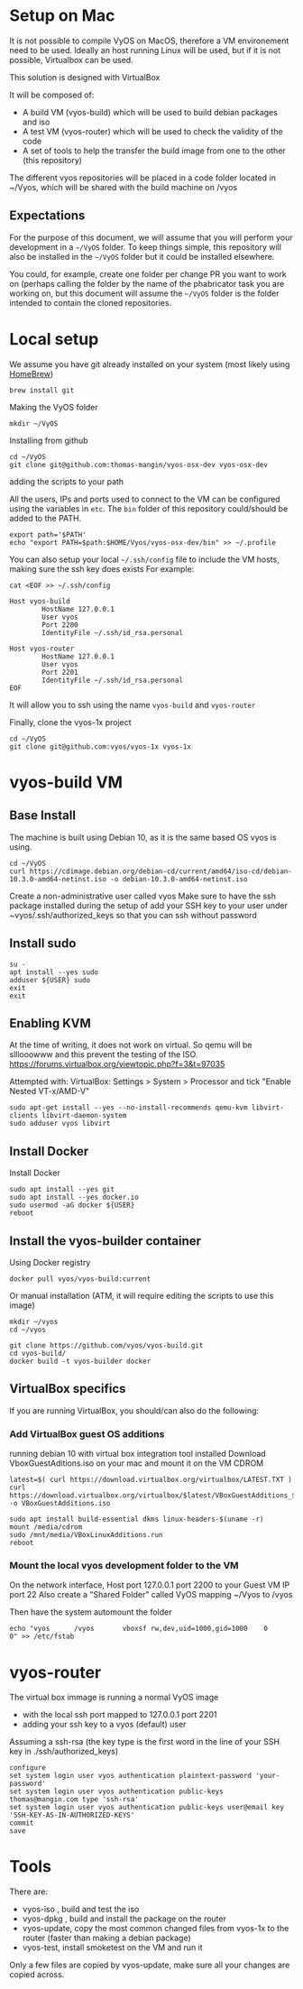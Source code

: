 # Setup on Mac

It is not possible to compile VyOS on MacOS, therefore a VM environement need to be used.
Ideally an host running Linux will be used, but if it is not possible, Virtualbox can be used.

This solution is designed with VirtualBox 

It will be composed of:
  - A build VM (vyos-build) which will be used to build debian packages and iso
  - A test VM (vyos-router) which will be used to check the validity of the code
  - A set of tools to help the transfer the build image from one to the other (this repository)

The different vyos repositories will be placed in a code folder located in ~/Vyos, which will be shared with the build machine on /vyos

## Expectations

For the purpose of this document, we will assume that you will perform your development in a `~/VyOS` folder. 
To keep things simple, this repository will also be installed in the `~/VyOS` folder but it could be installed elsewhere.

You could, for example, create one folder per change PR you want to work on (perhaps calling the folder by the name of the phabricator task you are working on, but this document will assume the `~/VyOS` folder is the folder intended to contain the cloned repositories.

# Local setup

We assume you have git already installed on your system (most likely using [HomeBrew](https://brew.sh))
```
brew install git
```

Making the VyOS folder
```
mkdir ~/VyOS
```

Installing from github
```
cd ~/VyOS
git clone git@github.com:thomas-mangin/vyos-osx-dev vyos-osx-dev
```

adding the scripts to your path

All the users, IPs and ports used to connect to the VM can be configured using the variables in `etc`.
The `bin` folder of this repository could/should be added to the PATH.

```
export path='$PATH'
echo "export PATH=$path:$HOME/Vyos/vyos-osx-dev/bin" >> ~/.profile
```

You can also setup your local `~/.ssh/config` file to include the VM hosts, making sure the ssh key does exists
For example:
```
cat <EOF >> ~/.ssh/config

Host vyos-build
        HostName 127.0.0.1
        User vyos
        Port 2200
        IdentityFile ~/.ssh/id_rsa.personal

Host vyos-router
        HostName 127.0.0.1
        User vyos
        Port 2201
        IdentityFile ~/.ssh/id_rsa.personal
EOF
```
It will allow you to ssh using the name `vyos-build` and `vyos-router`

Finally, clone the vyos-1x project
```
cd ~/VyOS
git clone git@github.com:vyos/vyos-1x vyos-1x
```

# vyos-build VM

## Base Install

The machine is built using Debian 10, as it is the same based OS vyos is using.
```
cd ~/VyOS
curl https://cdimage.debian.org/debian-cd/current/amd64/iso-cd/debian-10.3.0-amd64-netinst.iso -o debian-10.3.0-amd64-netinst.iso
```

Create a non-administrative user called vyos
Make sure to have the ssh package installed during the setup of
add your SSH key to your user under ~vyos/.ssh/authorized_keys so that you can ssh without password

## Install sudo

```
su -
apt install --yes sudo
adduser ${USER} sudo
exit
exit
```

## Enabling  KVM

At the time of writing, it does not work on virtual. So qemu will be slllooowww and this prevent the testing of the ISO.
https://forums.virtualbox.org/viewtopic.php?f=3&t=97035

Attempted with:
VirtualBox: Settings > System > Processor and tick "Enable Nested VT-x/AMD-V"

```
sudo apt-get install --yes --no-install-recommends qemu-kvm libvirt-clients libvirt-daemon-system
sudo adduser vyos libvirt
```

## Install Docker

Install Docker
```
sudo apt install --yes git
sudo apt install --yes docker.io
sudo usermod -aG docker ${USER}
reboot
```

## Install the vyos-builder container

Using Docker registry
```
docker pull vyos/vyos-build:current
```

Or manual installation (ATM, it will require editing the scripts to use this image)
```
mkdir ~/vyos
cd ~/vyos

git clone https://github.com/vyos/vyos-build.git
cd vyos-build/
docker build -t vyos-builder docker
```

## VirtualBox specifics

If you are running VirtualBox, you should/can also do the following:

### Add VirtualBox guest OS additions

running debian 10 with virtual box integration tool installed
Download VboxGuestAditions.iso on your mac and mount it on the VM CDROM
```
latest=$( curl https://download.virtualbox.org/virtualbox/LATEST.TXT )
curl https://download.virtualbox.org/virtualbox/$latest/VBoxGuestAdditions_$latest.iso -o VBoxGuestAdditions.iso
```

```
sudo apt install build-essential dkms linux-headers-$(uname -r)
mount /media/cdrom
sudo /mnt/media/VBoxLinuxAdditions.run
reboot
```

### Mount the local vyos development folder to the VM

On the network interface, Host port 127.0.0.1 port 2200 to your Guest VM IP port 22
Also create a "Shared Folder" called VyOS mapping ~/Vyos to /vyos

Then have the system automount the folder
```
echo "vyos		/vyos		vboxsf rw,dev,uid=1000,gid=1000    0       0" >> /etc/fstab
```


# vyos-router

The virtual box immage is running a normal VyOS image 
 * with the local ssh port mapped to 127.0.0.1 port 2201
 * adding your ssh key to a vyos (default) user

Assuming a ssh-rsa (the key type is the first word in the line of your SSH key in ./ssh/authorized_keys)

```
configure
set system login user vyos authentication plaintext-password 'your-password'
set system login user vyos authentication public-keys thomas@mangin.com type 'ssh-rsa'
set system login user vyos authentication public-keys user@email key 'SSH-KEY-AS-IN-AUTHORIZED-KEYS'
commit
save
```

# Tools

There are:
 * vyos-iso <repo-name>, build and test the iso
 * vyos-dpkg <repo-name>, build and install the package on the router
 * vyos-update, copy the most common changed files from vyos-1x to the router (faster than making a debian package)
 * vyos-test, install smoketest on the VM and run it

Only a few files are copied by vyos-update, make sure all your changes are copied across.
